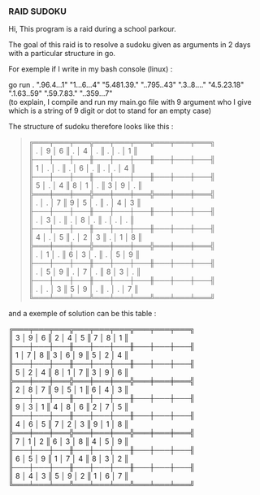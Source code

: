 ### RAID SUDOKU

Hi, This program is a raid during a school parkour.

The goal of this raid is to resolve a sudoku given as arguments in 2 days with a particular structure in go.

For exemple if I write in my bash console (linux) :

go run . ".96.4...1" "1...6...4" "5.481.39." "..795..43" ".3..8...." "4.5.23.18" ".1.63..59" ".59.7.83." "..359...7"  
(to explain, I compile and run my main.go file with 9 argument who I give which is a string of 9 digit or dot to stand for an empty case)

The structure of sudoku therefore looks like this :

>╔═══╤═══╤═══╦═══╤═══╤═══╦═══╤═══╤═══╗  
>║ . │ 9 │ 6 ║ . │ 4 │ . ║ . │ . │ 1 ║  
>╟───┼───┼───╫───┼───┼───╫───┼───┼───╢  
>║ 1 │ . │ . ║ . │ 6 │ . ║ . │ . │ 4 ║  
>╟───┼───┼───╫───┼───┼───╫───┼───┼───╢  
>║ 5 │ . │ 4 ║ 8 │ 1 │ . ║ 3 │ 9 │ . ║  
>╠═══╪═══╪═══╬═══╪═══╪═══╬═══╪═══╪═══╣  
>║ . │ . │ 7 ║ 9 │ 5 │ . ║ . │ 4 │ 3 ║  
>╟───┼───┼───╫───┼───┼───╫───┼───┼───╢  
>║ . │ 3 │ . ║ . │ 8 │ . ║ . │ . │ . ║  
>╟───┼───┼───╫───┼───┼───╫───┼───┼───╢  
>║ 4 │ . │ 5 ║ . │ 2 │ 3 ║ . │ 1 │ 8 ║  
>╠═══╪═══╪═══╬═══╪═══╪═══╬═══╪═══╪═══╣  
>║ . │ 1 │ . ║ 6 │ 3 │ . ║ . │ 5 │ 9 ║  
>╟───┼───┼───╫───┼───┼───╫───┼───┼───╢  
>║ . │ 5 │ 9 ║ . │ 7 │ . ║ 8 │ 3 │ . ║  
>╟───┼───┼───╫───┼───┼───╫───┼───┼───╢  
>║ . │ . │ 3 ║ 5 │ 9 │ . ║ . │ . │ 7 ║  
>╚═══╧═══╧═══╩═══╧═══╧═══╩═══╧═══╧═══╝  

and a exemple of solution can be this table :  

╔═══╤═══╤═══╦═══╤═══╤═══╦═══╤═══╤═══╗  
║ 3 │ 9 │ 6 ║ 2 │ 4 │ 5 ║ 7 │ 8 │ 1 ║  
╟───┼───┼───╫───┼───┼───╫───┼───┼───╢  
║ 1 │ 7 │ 8 ║ 3 │ 6 │ 9 ║ 5 │ 2 │ 4 ║  
╟───┼───┼───╫───┼───┼───╫───┼───┼───╢  
║ 5 │ 2 │ 4 ║ 8 │ 1 │ 7 ║ 3 │ 9 │ 6 ║  
╠═══╪═══╪═══╬═══╪═══╪═══╬═══╪═══╪═══╣  
║ 2 │ 8 │ 7 ║ 9 │ 5 │ 1 ║ 6 │ 4 │ 3 ║  
╟───┼───┼───╫───┼───┼───╫───┼───┼───╢  
║ 9 │ 3 │ 1 ║ 4 │ 8 │ 6 ║ 2 │ 7 │ 5 ║  
╟───┼───┼───╫───┼───┼───╫───┼───┼───╢  
║ 4 │ 6 │ 5 ║ 7 │ 2 │ 3 ║ 9 │ 1 │ 8 ║  
╠═══╪═══╪═══╬═══╪═══╪═══╬═══╪═══╪═══╣  
║ 7 │ 1 │ 2 ║ 6 │ 3 │ 8 ║ 4 │ 5 │ 9 ║  
╟───┼───┼───╫───┼───┼───╫───┼───┼───╢  
║ 6 │ 5 │ 9 ║ 1 │ 7 │ 4 ║ 8 │ 3 │ 2 ║  
╟───┼───┼───╫───┼───┼───╫───┼───┼───╢  
║ 8 │ 4 │ 3 ║ 5 │ 9 │ 2 ║ 1 │ 6 │ 7 ║  
╚═══╧═══╧═══╩═══╧═══╧═══╩═══╧═══╧═══╝  